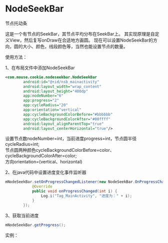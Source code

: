 # NodeSeekBar
节点托动条

这是一个有节点的SeekBar，其节点平均分布在SeekBar上。
其实现原理是自定义View，然后复写onDraw在合适地方画圆。
现在可以设置NodeSeekBar的方向，圆的大小、颜色，线段颜色等，当然也能设置节点的数量。

使用方法：

1、在布局文件中添加NodeSeekBar
```xml
<com.mouse.cookie.nodeseekbar.NodeSeekBar
        android:id="@+id/nsb_mainactivity"
        android:layout_width="wrap_content"
        android:layout_height="400dp"
        app:nodeNumber="6"
        app:progress="2"
        app:cycleRadius="20"
        app:orientation="vertical"
        app:cycleBackgroundColorBefore="#bbbbbb"
        app:cycleBackgroundColorAfter="#00ffff"
        android:layout_alignParentTop="true"
        android:layout_centerHorizontal="true"/>
```
设置节点数nodeNumber=int，当前进度progress=int，节点圆半径cycleRadius=int; <br>
节点圆两种颜色cycleBackgroundColorBefore=color、cycleBackgroundColorAfter=color; <br>
方向orientation=(vertical、horizontal) <br>

2、在java代码中设置进度变化事件监听器
```java
mNodeSeekBar.setOnProgressChangedListener(new NodeSeekBar.OnProgressChangedListener() {
            @Override
            public void onProgressChanged(int i) {
                Log.i("Tag_MainActivity", "进度为：" + i);
            }
        });
```
3、获取当前进度
```java
mNodeSeekBar.getProgress();
```
实例：

